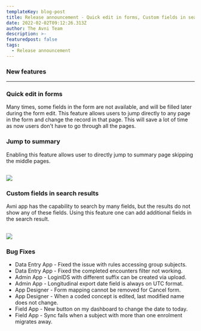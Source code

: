 ```yaml
---
templateKey: blog-post
title: Release announcement - Quick edit in forms, Custom fields in search results
date: 2022-02-02T09:12:26.313Z
author: The Avni Team
description: >-
featuredpost: false
tags:
  - Release announcement 
---
```

 

### New features

---------------------------------------------------------------------------

### Quick edit in forms

Many times, some fields in the form are not available, and will be filled later during the form edit. This feature allows users to jump directly to any page in the form and change the record in that page. This will save a lot of time as now users don't have to go through all the pages.

### Jump to summary

Enabling this feature allows user to directly jump to summary page skipping the middle pages.

![](/img/features/quick-form-edit.gif)
---------------------------------------------------------------------------

### Custom fields in search results

Avni app has the capability to search by many fields, but the results do not show any of these fields. Using this feature one can add additional fields in the search result.

![](/img/features/custom-search-result-fields.gif)
---------------------------------------------------------------------------

### Bug Fixes
- Data Entry App - Fixed the issue with rules accessing group subjects.
- Data Entry App - Fixed the completed encounters filter not working.
- Admin App - LoginIDS with different suffix can be created via upload.
- Admin App - Longitudinal export date field is always on UTC format.
- App Designer - Form mapping cannot be removed for Cancel form.
- App Designer - When a coded concept is edited, last modified name does not change.
- Field App - New button on my dashboard to change the date to today.
- Field App - Sync fails when a subject with more than one enrolment migrates away.
